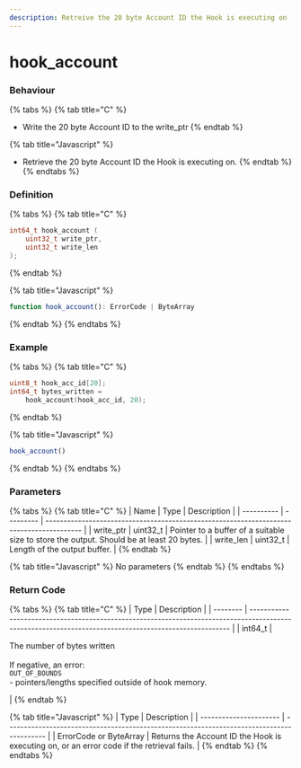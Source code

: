 ```yaml
---
description: Retreive the 20 byte Account ID the Hook is executing on
---
```


# hook\_account

### Behaviour

{% tabs %}
{% tab title="C" %}
* Write the 20 byte Account ID to the write\_ptr
{% endtab %}

{% tab title="Javascript" %}
* Retrieve the 20 byte Account ID the Hook is executing on.
{% endtab %}
{% endtabs %}

### Definition

{% tabs %}
{% tab title="C" %}
```c
int64_t hook_account (
    uint32_t write_ptr,
    uint32_t write_len
);
```
{% endtab %}

{% tab title="Javascript" %}
```javascript
function hook_account(): ErrorCode | ByteArray
```
{% endtab %}
{% endtabs %}



### Example

{% tabs %}
{% tab title="C" %}
```c
uint8_t hook_acc_id[20];
int64_t bytes_written = 
    hook_account(hook_acc_id, 20);
```


{% endtab %}

{% tab title="Javascript" %}
```javascript
hook_account()
```
{% endtab %}
{% endtabs %}



### Parameters

{% tabs %}
{% tab title="C" %}
| Name       | Type      | Description                                                                              |
| ---------- | --------- | ---------------------------------------------------------------------------------------- |
| write\_ptr | uint32\_t | Pointer to a buffer of a suitable size to store the output. Should be at least 20 bytes. |
| write\_len | uint32\_t | Length of the output buffer.                                                             |
{% endtab %}

{% tab title="Javascript" %}
No parameters
{% endtab %}
{% endtabs %}



### Return Code

{% tabs %}
{% tab title="C" %}
| Type     | Description                                                                                                                                            |
| -------- | ------------------------------------------------------------------------------------------------------------------------------------------------------ |
| int64\_t | <p>The number of bytes written<br><br>If negative, an error:<br><code>OUT_OF_BOUNDS</code><br>- pointers/lengths specified outside of hook memory.</p> |
{% endtab %}

{% tab title="Javascript" %}
| Type                   | Description                                                                               |
| ---------------------- | ----------------------------------------------------------------------------------------- |
| ErrorCode or ByteArray | Returns the Account ID the Hook is executing on, or an error code if the retrieval fails. |
{% endtab %}
{% endtabs %}


